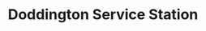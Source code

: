 ---
title: "Doddington Service Station"
url: /doddington/doddington-service-station/
shop: Lebensmittel
---